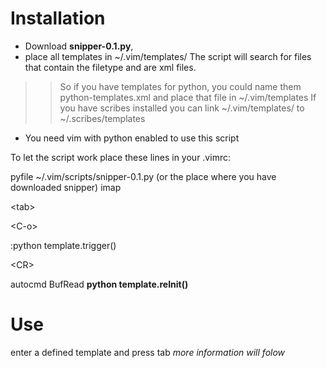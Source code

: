 # Installation #

  * Download **snipper-0.1.py**,
  * place all templates in ~/.vim/templates/
The script will search for files that contain the filetype and are xml files.
> > So if you have templates for python, you could name them python-templates.xml and    place that file in ~/.vim/templates
> > If you have scribes installed you can link ~/.vim/templates/ to ~/.scribes/templates
  * You need vim with python enabled to use this script


To let the script work place these lines in your .vimrc:

pyfile ~/.vim/scripts/snipper-0.1.py  (or the place where you have downloaded snipper)
imap 

&lt;tab&gt;

 

&lt;C-o&gt;

:python template.trigger()

&lt;CR&gt;


autocmd BufRead **python template.reInit()**

# Use #
enter a defined template and press tab
_more information will folow_